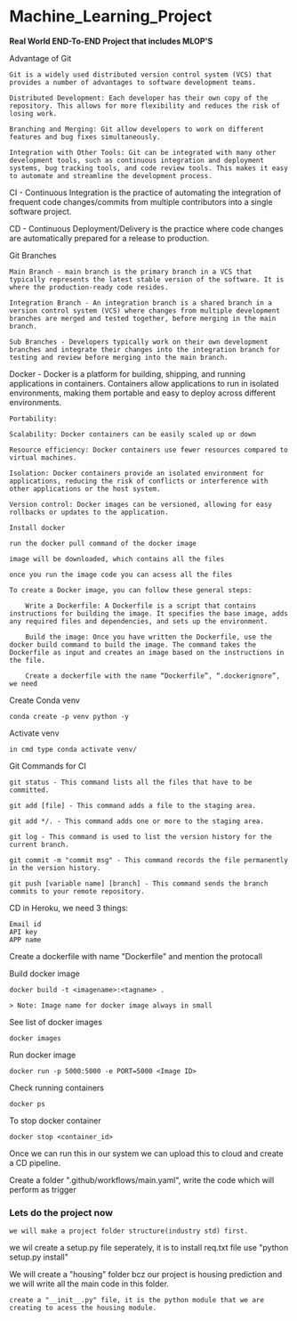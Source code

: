 # Machine_Learning_Project

**Real World END-To-END Project that includes MLOP'S**

Advantage of Git

    Git is a widely used distributed version control system (VCS) that provides a number of advantages to software development teams. 

    Distributed Development: Each developer has their own copy of the repository. This allows for more flexibility and reduces the risk of losing work.

    Branching and Merging: Git allow developers to work on different features and bug fixes simultaneously.

    Integration with Other Tools: Git can be integrated with many other development tools, such as continuous integration and deployment systems, bug tracking tools, and code review tools. This makes it easy to automate and streamline the development process.

CI - Continuous Integration is the practice of automating the integration of frequent code changes/commits from multiple contributors into a single software project.

CD - Continuous Deployment/Delivery is the practice where code changes are automatically prepared for a release to production.

Git Branches

    Main Branch - main branch is the primary branch in a VCS that typically represents the latest stable version of the software. It is where the production-ready code resides.

    Integration Branch - An integration branch is a shared branch in a version control system (VCS) where changes from multiple development branches are merged and tested together, before merging in the main branch.
    
    Sub Branches - Developers typically work on their own development branches and integrate their changes into the integration branch for testing and review before merging into the main branch.

Docker - Docker is a platform for building, shipping, and running applications in containers. Containers allow applications to run in isolated environments, making them portable and easy to deploy across different environments.

    Portability:

    Scalability: Docker containers can be easily scaled up or down

    Resource efficiency: Docker containers use fewer resources compared to virtual machines.

    Isolation: Docker containers provide an isolated environment for applications, reducing the risk of conflicts or interference with other applications or the host system.

    Version control: Docker images can be versioned, allowing for easy rollbacks or updates to the application. 

    Install docker

    run the docker pull command of the docker image

    image will be downloaded, which contains all the files

    once you run the image code you can acsess all the files

    To create a Docker image, you can follow these general steps:

        Write a Dockerfile: A Dockerfile is a script that contains instructions for building the image. It specifies the base image, adds any required files and dependencies, and sets up the environment.

        Build the image: Once you have written the Dockerfile, use the docker build command to build the image. The command takes the Dockerfile as input and creates an image based on the instructions in the file.

        Create a dockerfile with the name “Dockerfile”, “.dockerignore”, we need

Create Conda venv

    conda create -p venv python -y

Activate venv

    in cmd type conda activate venv/ 

Git Commands for CI

    git status - This command lists all the files that have to be committed.

    git add [file] - This command adds a file to the staging area.

    git add */. - This command adds one or more to the staging area.

    git log - This command is used to list the version history for the current branch.

    git commit -m "commit msg" - This command records the file permanently in the version history.

    git push [variable name] [branch] - This command sends the branch commits to your remote repository.


CD in Heroku, we need 3 things:

    Email id
    API key
    APP name

Create a dockerfile with name "Dockerfile" and mention the protocall

Build docker image

    docker build -t <imagename>:<tagname> .

    > Note: Image name for docker image always in small

See list of docker images

    docker images

Run docker image

    docker run -p 5000:5000 -e PORT=5000 <Image ID>

Check running containers

    docker ps

To stop docker container

    docker stop <container_id>

Once we can run this in our system we can upload this to cloud and create a CD pipeline.

Create a folder ".github/workflows/main.yaml", write the code which will perform as trigger 

### Lets do the project now

    we will make a project folder structure(industry std) first.

we wil create a setup.py file seperately, it is to install req.txt file
    use "python setup.py install"

We will create a "housing" folder bcz our project is housing prediction and we will write all the main code in this folder.

    create a "__init__.py" file, it is the python module that we are creating to acess the housing module.
